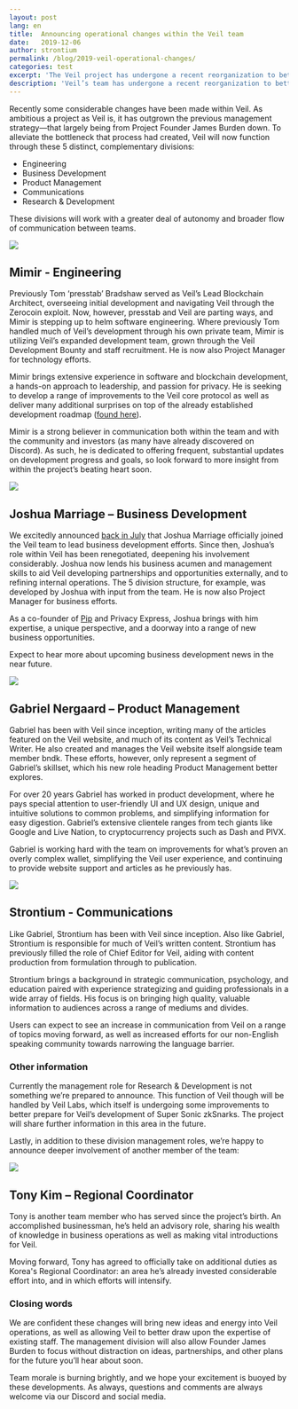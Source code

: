 ```yaml
---
layout: post
lang: en
title:  Announcing operational changes within the Veil team
date:   2019-12-06
author: strontium
permalink: /blog/2019-veil-operational-changes/
categories: test
excerpt: 'The Veil project has undergone a recent reorganization to better focus our efforts and execute on our long-term vision.'
description: 'Veil’s team has undergone a recent reorganization to better focus our efforts and execute on our long-term vision.'
---
```


Recently some considerable changes have been made within Veil. As ambitious a project as Veil is, it has outgrown the previous management strategy—that largely being from Project Founder James Burden down. To alleviate the bottleneck that process had created, Veil will now function through these 5 distinct, complementary divisions:

- Engineering
- Business Development
- Product Management
- Communications
- Research & Development

These divisions will work with a greater deal of autonomy and broader flow of communication between teams.

![](/uploads/team/mimir.jpg)

## Mimir - Engineering
Previously Tom ‘presstab’ Bradshaw served as Veil’s Lead Blockchain Architect, overseeing initial development and navigating Veil through the Zerocoin exploit. Now, however, presstab and Veil are parting ways, and Mimir is stepping up to helm software engineering. Where previously Tom handled much of Veil’s development through his own private team, Mimir is utilizing Veil’s expanded development team, grown through the Veil Development Bounty and staff recruitment. He is now also Project Manager for technology efforts.

Mimir brings extensive experience in software and blockchain development, a hands-on approach to leadership, and passion for privacy. He is seeking to develop a range of improvements to the Veil core protocol as well as deliver many additional surprises on top of the already established development roadmap ([found here](https://veil-project.com/about/)).

Mimir is a strong believer in communication both within the team and with the community and investors (as many have already discovered on Discord). As such, he is dedicated to offering frequent, substantial updates on development progress and goals, so look forward to more insight from within the project’s beating heart soon.

![](/uploads/team/joshuamarriage.jpg)

## Joshua Marriage – Business Development
We excitedly announced [back in July](https://veil-project.com/news/2019-07-joshuamarriage/) that Joshua Marriage officially joined the Veil team to lead business development efforts. Since then, Joshua’s role within Veil has been renegotiated, deepening his involvement considerably. Joshua now lends his business acumen and management skills to aid Veil developing partnerships and opportunities externally, and to refining internal operations. The 5 division structure, for example, was developed by Joshua with input from the team. He is now also Project Manager for business efforts.

As a co-founder of [Pip](https://pip.cash/) and Privacy Express, Joshua brings with him expertise, a unique perspective, and a doorway into a range of new business opportunities.

Expect to hear more about upcoming business development news in the near future.

![](/uploads/team/gabrielnergaard.jpg)

## Gabriel Nergaard – Product Management
Gabriel has been with Veil since inception, writing many of the articles featured on the Veil website, and much of its content as Veil’s Technical Writer. He also created and manages the Veil website itself alongside team member bndk. These efforts, however, only represent a segment of Gabriel’s skillset, which his new role heading Product Management better explores.

For over 20 years Gabriel has worked in product development, where he pays special attention to user-friendly UI and UX design, unique and intuitive solutions to common problems, and simplifying information for easy digestion. Gabriel’s extensive clientele ranges from tech giants like Google and Live Nation, to cryptocurrency projects such as Dash and PIVX.

Gabriel is working hard with the team on improvements for what’s proven an overly complex wallet, simplifying the Veil user experience, and continuing to provide website support and articles as he previously has.

![](/uploads/team/strontium.jpg)

## Strontium - Communications
Like Gabriel, Strontium has been with Veil since inception. Also like Gabriel, Strontium is responsible for much of Veil’s written content. Strontium has previously filled the role of Chief Editor for Veil, aiding with content production from formulation through to publication.

Strontium brings a background in strategic communication, psychology, and education paired with experience strategizing and guiding professionals in a wide array of fields. His focus is on bringing high quality, valuable information to audiences across a range of mediums and divides.

Users can expect to see an increase in communication from Veil on a range of topics moving forward, as well as increased efforts for our non-English speaking community towards narrowing the language barrier.

### Other information
Currently the management role for Research & Development is not something we’re prepared to announce. This function of Veil though will be handled by Veil Labs, which itself is undergoing some improvements to better prepare for Veil’s development of Super Sonic zkSnarks. The project will share further information in this area in the future.

Lastly, in addition to these division management roles, we’re happy to announce deeper involvement of another member of the team:

![](/uploads/team/dicemaster.jpg)

## Tony Kim – Regional Coordinator
Tony is another team member who has served since the project’s birth. An accomplished businessman, he’s held an advisory role, sharing his wealth of knowledge in business operations as well as making vital introductions for Veil.

Moving forward, Tony has agreed to officially take on additional duties as Korea's Regional Coordinator: an area he’s already invested considerable effort into, and in which efforts will intensify.

### Closing words
We are confident these changes will bring new ideas and energy into Veil operations, as well as allowing Veil to better draw upon the expertise of existing staff. The management division will also allow Founder James Burden to focus without distraction on ideas, partnerships, and other plans for the future you’ll hear about soon.

Team morale is burning brightly, and we hope your excitement is buoyed by these developments. As always, questions and comments are always welcome via our Discord and social media.